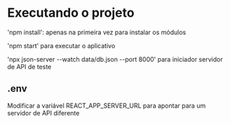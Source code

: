 # Executando o projeto

'npm install': apenas na primeira vez para instalar os módulos

'npm start' para executar o aplicativo

'npx json-server --watch data/db.json --port 8000' para iniciador servidor de API de teste


## .env

Modificar a variável REACT_APP_SERVER_URL para apontar para um servidor de API diferente

